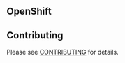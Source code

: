 ## OpenShift


## Contributing
Please see [CONTRIBUTING](https://github.com/bigambitions/technology-articles/blob/master/contributing.md) for details.



